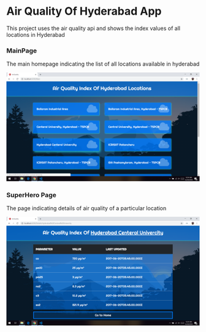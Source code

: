# Air Quality Of Hyderabad App

This project uses the air quality api and shows the index values of all locations in Hyderabad

### MainPage
The main homepage indicating the list of all locations available in hyderabad


![Output Image](https://github.com/kalyan555/Berkadia-Training/blob/master/Week%207/Angular/Outputs/o1.png)

### SuperHero Page
The page indicating details of air quality of a particular location

![Output Image](https://github.com/kalyan555/Berkadia-Training/blob/master/Week%207/Angular/Outputs/o2.png)
